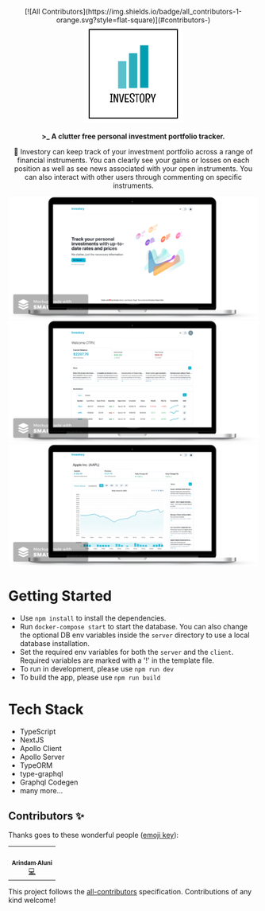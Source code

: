 <p align="center">
<!-- ALL-CONTRIBUTORS-BADGE:START - Do not remove or modify this section -->
[![All Contributors](https://img.shields.io/badge/all_contributors-1-orange.svg?style=flat-square)](#contributors-)
<!-- ALL-CONTRIBUTORS-BADGE:END -->
  <img width="200" height="200" src="https://raw.githubusercontent.com/otanriverdi/investory/main/assets/logo.png">
</p>

<p align="center"><b>>_ A clutter free personal investment portfolio tracker.</b></p>

<p align="center">📒 Investory can keep track of your investment portfolio across a range of financial instruments. You can clearly see your gains or losses on each position as well as see news associated with your open instruments. You can also interact with other users through commenting on specific instruments.</p>

![](https://raw.githubusercontent.com/otanriverdi/investory/main/assets/landing-mock.png)
![](https://raw.githubusercontent.com/otanriverdi/investory/main/assets/dash-mock.png)
![](https://raw.githubusercontent.com/otanriverdi/investory/main/assets/inst-mock.png)

# Getting Started

* Use `npm install` to install the dependencies.
* Run `docker-compose start` to start the database. You can also change the optional DB env variables inside the `server` directory to use a local database installation.
* Set the required env variables for both the `server` and the `client`. Required variables are marked with a '!' in the template file. 
* To run in development, please use `npm run dev`
* To build the app, please use `npm run build`

# Tech Stack

* TypeScript
* NextJS
* Apollo Client
* Apollo Server
* TypeORM
* type-graphql
* Graphql Codegen
* many more...

## Contributors ✨

Thanks goes to these wonderful people ([emoji key](https://allcontributors.org/docs/en/emoji-key)):

<!-- ALL-CONTRIBUTORS-LIST:START - Do not remove or modify this section -->
<!-- prettier-ignore-start -->
<!-- markdownlint-disable -->
<table>
  <tr>
    <td align="center"><a href="https://www.linkedin.com/in/aaluni/"><img src="https://avatars3.githubusercontent.com/u/35041760?v=4" width="100px;" alt=""/><br /><sub><b>Arindam Aluni</b></sub></a><br /><a href="https://github.com/otanriverdi/investory/commits?author=arindamaluni" title="Code">💻</a></td>
  </tr>
</table>

<!-- markdownlint-enable -->
<!-- prettier-ignore-end -->
<!-- ALL-CONTRIBUTORS-LIST:END -->

This project follows the [all-contributors](https://github.com/all-contributors/all-contributors) specification. Contributions of any kind welcome!
